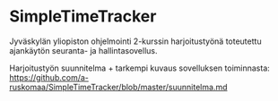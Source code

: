 # SimpleTimeTracker

Jyväskylän yliopiston ohjelmointi 2-kurssin harjoitustyönä toteutettu ajankäytön seuranta- ja hallintasovellus.

Harjoitustyön suunnitelma + tarkempi kuvaus sovelluksen toiminnasta:
https://github.com/a-ruskomaa/SimpleTimeTracker/blob/master/suunnitelma.md

